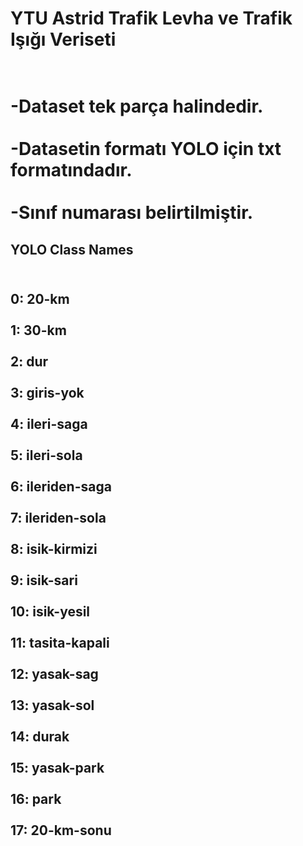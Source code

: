 <h1>YTU Astrid Trafik Levha ve Trafik Işığı Veriseti<h1>

<br>-Dataset tek parça halindedir.<br>
<br>-Datasetin formatı YOLO için txt formatındadır.<br>
<br>-Sınıf numarası belirtilmiştir.<br>



<h2>YOLO Class Names<h2>

<br>0: 20-km<br>
<br>1: 30-km<br>
<br>2: dur<br>
<br>3: giris-yok<br>
<br>4: ileri-saga<br>
<br>5: ileri-sola<br>
<br>6: ileriden-saga<br>
<br>7: ileriden-sola<br>
<br>8: isik-kirmizi<br>
<br>9: isik-sari<br>
<br>10: isik-yesil<br>
<br>11: tasita-kapali<br>
<br>12: yasak-sag<br>
<br>13: yasak-sol<br>
<br>14: durak<br>
<br>15: yasak-park<br>
<br>16: park<br>
<br>17: 20-km-sonu<br>
